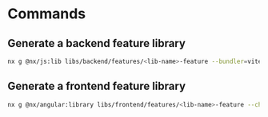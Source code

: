 # Commands

## Generate a backend feature library

```sh
nx g @nx/js:lib libs/backend/features/<lib-name>-feature --bundler=vite --unitTestRunner=jest --minimal=true --tags=scope:project-backend,scope:feature
```

## Generate a frontend feature library

```sh
nx g @nx/angular:library libs/frontend/features/<lib-name>-feature --changeDetection=OnPush --style=scss --skipTests=true --selector=ngx-<lib-name> --tags=scope:project-frontend,scope:feature
```
